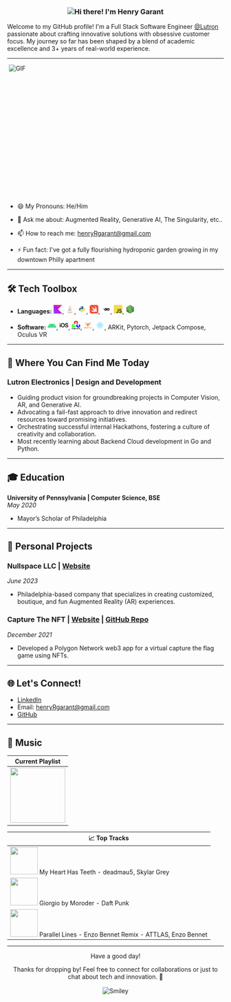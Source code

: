 <!-- Heading -->
<h3 align="center"><img src = "https://raw.githubusercontent.com/MartinHeinz/MartinHeinz/master/wave.gif" width = 30px>Hi there! I'm Henry Garant</h3>

Welcome to my GitHub profile! I'm a Full Stack Software Engineer [@Lutron](https://www.linkedin.com/company/lutron-electronics/) passionate about crafting innovative solutions with obsessive customer focus. My journey so far has been shaped by a blend of academic excellence and 3+ years of real-world experience.

<hr>

<img align="right" alt="GIF" src="./code.gif" width="500" height="320" />

- 😄 My Pronouns: He/Him   

- 💬 Ask me about: Augmented Reality, Generative AI, The Singularity, etc..

- 📫 How to reach me:  [henryRgarant@gmail.com](mailto:henryRgarant@gmail.com)

- ⚡ Fun fact: I've got a fully flourishing hydroponic garden growing in my downtown Philly apartment

<hr>

## 🛠️ Tech Toolbox

- **Languages:**
<code><img height="20" src="https://raw.githubusercontent.com/github/explore/80688e429a7d4ef2fca1e82350fe8e3517d3494d/topics/kotlin/kotlin.png"></code>,
<code><img height="20" src="https://raw.githubusercontent.com/github/explore/80688e429a7d4ef2fca1e82350fe8e3517d3494d/topics/java/java.png"></code>,
<code><img height="20" src="https://raw.githubusercontent.com/github/explore/80688e429a7d4ef2fca1e82350fe8e3517d3494d/topics/python/python.png"></code>,
<code><img height="20" src="https://raw.githubusercontent.com/github/explore/80688e429a7d4ef2fca1e82350fe8e3517d3494d/topics/swift/swift.png"></code>,
<code><img height="20" src="https://raw.githubusercontent.com/github/explore/80688e429a7d4ef2fca1e82350fe8e3517d3494d/topics/go/go.png"></code>,
<code><img height="20" src="https://raw.githubusercontent.com/github/explore/80688e429a7d4ef2fca1e82350fe8e3517d3494d/topics/javascript/javascript.png"></code>,
<code><img height="20" src="https://raw.githubusercontent.com/github/explore/80688e429a7d4ef2fca1e82350fe8e3517d3494d/topics/nodejs/nodejs.png"></code>


- **Software:** 
<code><img height="20" src="https://raw.githubusercontent.com/github/explore/80688e429a7d4ef2fca1e82350fe8e3517d3494d/topics/android/android.png"></code>,
<code><img height="20" src="https://raw.githubusercontent.com/github/explore/80688e429a7d4ef2fca1e82350fe8e3517d3494d/topics/ios/ios.png"></code>,
<code><img height="20" src="https://raw.githubusercontent.com/github/explore/80688e429a7d4ef2fca1e82350fe8e3517d3494d/topics/opencv/opencv.png"></code>,
<code><img height="20" src="https://raw.githubusercontent.com/github/explore/5c058a388828bb5fde0bcafd4bc867b5bb3f26f3/topics/tensorflow/tensorflow.png"></code>,
<code><img height="20" src="https://raw.githubusercontent.com/github/explore/80688e429a7d4ef2fca1e82350fe8e3517d3494d/topics/react/react.png"></code>,
ARKit, Pytorch, Jetpack Compose, Oculus VR

<hr>

## 💼 Where You Can Find Me Today

### Lutron Electronics | Design and Development
- Guiding product vision for groundbreaking projects in Computer Vision, AR, and Generative AI.
- Advocating a fail-fast approach to drive innovation and redirect resources toward promising initiatives.
- Orchestrating successful internal Hackathons, fostering a culture of creativity and collaboration.
- Most recently learning about Backend Cloud development in Go and Python.

<hr>

## 🎓 Education

**University of Pennsylvania | Computer Science, BSE**  
*May 2020*  
- Mayor’s Scholar of Philadelphia

<hr>

## 🚀 Personal Projects

### Nullspace LLC | [Website](https://www.null-space.xyz/)
*June 2023*
- Philadelphia-based company that specializes in creating customized, boutique, and fun Augmented Reality (AR) experiences.

### Capture The NFT | [Website](https://www.capturethenft.live) | [GitHub Repo](https://github.com/Henri93/Capture-The-NFT)
*December 2021*
- Developed a Polygon Network web3 app for a virtual capture the flag game using NFTs.

<hr>

## 🌐 Let's Connect!

- [LinkedIn](https://www.linkedin.com/in/henry-garant/)
- Email: [henryRgarant@gmail.com](mailto:henryRgarant@gmail.com)
- [GitHub](https://github.com/Henri93)

<hr>

## 🎵 Music

| Current Playlist                                                                                                                  |
| ------------------------------------------------------------------------------------------------------------------------------ |
| <a href="https://open.spotify.com/playlist/7M3JkPSZQb5dgEyVPyb0me?si=d0c17d54996e438b"><img src="https://mosaic.scdn.co/300/ab67616d00001e020dc520e09dbd8fd12fab4f6fab67616d00001e023da6fc7e32f0a55c5a023ae0ab67616d00001e02c5786ae3e710d1bddcb378acab67616d00001e02efa73dc6e54767a9659a4e6f" width="128" height="128"></a> |

<table>
  <thead>
    <tr>
      <th>📈 Top Tracks</th>
    </tr>
  </thead>
  <tbody>
    <tr>
      <td><a href="https://open.spotify.com/track/5cLFhtbjth4y4RA8fsXfRZ?si=3efdadc47f62413c"><img src="https://i.scdn.co/image/ab67616d0000485147265bcb7ddbd68b083787b1" width="64" height="64"></a> My Heart Has Teeth - deadmau5, Skylar Grey</td>
    </tr>
    <tr></tr> <!-- hide gray row -->
    <tr>
      <td><a href="https://open.spotify.com/track/0oks4FnzhNp5QPTZtoet7c?si=73155be32b92459d"><img src="https://i.scdn.co/image/ab67616d000048519b9b36b0e22870b9f542d937" width="64" height="64"></a> Giorgio by Moroder - Daft Punk</td>
    </tr>
    <tr></tr> <!-- hide gray row -->
    <tr>
      <td><a href="https://open.spotify.com/track/0PRYPI0VIlaphQDlDNjI10?si=a81263f5334241a9"><img src="https://i.scdn.co/image/ab67616d000048513c1f83cb42942b38c97058b8" width="64" height="64"></a> Parallel Lines - Enzo Bennet Remix - ATTLAS, Enzo Bennet</td>
    </tr>
  </tbody>
</table>

<hr>

<div align="center">
<p>Have a good day!</p>
<p>Thanks for dropping by! Feel free to connect for collaborations or just to chat about tech and innovation. 🚀</p>
<div>
<img src="https://github.com/fnky/fnky/raw/fnky/img/smile.gif" alt="Smiley" align="center">
</div>
</div>
